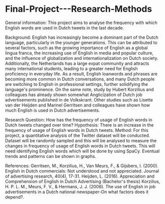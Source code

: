 # Final-Project---Research-Methods
General information:
This project aims to analyse the frequency with which English words are used in Dutch tweets in the last decade.

Background:
English has increasingly become a dominant part of the Dutch language, particularly in the younger generations. This can be attributed to several factors, such as the growing importance of English as a global lingua franca, the increasing use of English in media and popular culture, and the influence of globalization and internationalization on Dutch society. Additionally, the Netherlands has a large expat community and attracts many international students, leading to a greater need for English proficiency in everyday life. As a result, English loanwords and phrases are becoming more common in Dutch conversations, and many Dutch people are switching to English in professional settings, further solidifying the language's prominence.
On the same note, study by Hubert Korzilius and colleagues has already shown somewhat Anglicization of Dutch job advertisements published in de Volkskrant. Other studies such as Lisette van der Heijden and Marinel Gerritsen and colleagues have shown how much English is used in Dutch advertisements.

Research Question:
How has the frequency of usage of English words in Dutch tweets changed over time?
Hypothesis:
There is an increase in the frequency of usage of English words in Dutch tweets.
Method:
For this project, a quantitative analysis of the Twitter dataset will be conducted. Dataset will be randomly sampled and this will be analysed to measure the changes in frequency of usage of English words in Dutch tweets. This will need identifying English words which will be done by using SpaCy. Eventual trends and patterns can be shown in graphs.

References:
Gerritsen, M., Korzilius, H., Van Meurs, F., & Gijsbers, I. (2000). English in Dutch commercials: Not understood and not appreciated. Journal of advertising research, 40(4), 17-31.
Heijden, L. (2016). Appreciation and Comprehension of English in Dutch Advertising (Bachelor's thesis)
Korzilius, H. P. L. M., Meurs, F. V., & Hermans, J. J. (2006). The use of English in job advertisements in a Dutch national newspaper-On what factors does it depend?.